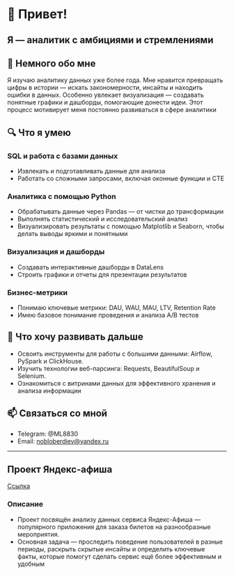 # 👋 Привет!  
## Я — аналитик с амбициями и стремлениями
## 🎯 Немного обо мне
Я изучаю аналитику данных уже более года. Мне нравится превращать цифры в истории — искать закономерности, инсайты и находить ошибки в данных. Особенно увлекает визуализация — создавать понятные графики и дашборды, помогающие донести идеи. Этот процесс мотивирует меня постоянно развиваться в сфере аналитики
## 🔍 Что я умею
### SQL и работа с базами данных
- Извлекать и подготавливать данные для анализа
- Работать со сложными запросами, включая оконные функции и CTE
### Аналитика с помощью Python
- Обрабатывать данные через Pandas — от чистки до трансформации
- Выполнять статистический и исследовательский анализ
- Визуализировать результаты с помощью Matplotlib и Seaborn, чтобы делать выводы яркими и понятными
### Визуализация и дашборды
- Создавать интерактивные дашборды в DataLens
- Строить графики и отчеты для презентации результатов
### Бизнес-метрики
- Понимаю ключевые метрики: DAU, WAU, MAU, LTV, Retention Rate
-  Имею базовое понимание проведения и анализа A/B тестов
## 🚀 Что хочу развивать дальше
- Освоить инструменты для работы с большими данными: Airflow, PySpark и ClickHouse.
- Изучить технологии веб-парсинга: Requests, BeautifulSoup и Selenium.
- Ознакомиться с витринами данных для эффективного хранения и анализа информации
## 📫 Связаться со мной
- Telegram: @ML8830
- Email: nobloberdiev@yandex.ru
--- 
## Проект Яндекс-афиша
[Ссылка](https://github.com/ObloberdievUG/My-repository/tree/73006830591681abf35299c1e337dc6336815fac/%D0%AF%D0%BD%D0%B4%D0%B5%D0%BA%D1%81-%D0%B0%D1%84%D0%B8%D1%88%D0%B0)
### Описание 
- Проект посвящён анализу данных сервиса Яндекс-Афиша — популярного приложения для заказа билетов на разнообразные мероприятия.
- Основная задача — проследить поведение пользователей в разные периоды, раскрыть скрытые инсайты и определить ключевые факты, которые помогут сделать сервис ещё более эффективным и удобным

